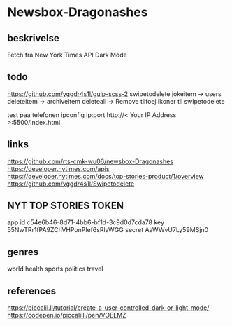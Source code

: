# Newsbox-Dragonashes

## beskrivelse

Fetch fra New York Times API
Dark Mode

## todo

https://github.com/yggdr4s1l/gulp-scss-2
swipetodelete
  jokeitem -> users
  deleteitem -> archiveitem
  deleteall -> Remove
  tilfoej ikoner til swipetodelete

test paa telefonen
ipconfig
ip:port
http://< Your IP Address >:5500/index.html

## links

https://github.com/rts-cmk-wu06/newsbox-Dragonashes
https://developer.nytimes.com/apis
  https://developer.nytimes.com/docs/top-stories-product/1/overview
https://github.com/yggdr4s1l/Swipetodelete


## NYT TOP STORIES TOKEN

app id
c54e6b46-8d71-4bb6-bf1d-3c9d0d7cda78
key
55NwTRr1fPA9ZChVHPonPlef6sRlaWGG
secret
AaWWvU7Ly59MSjn0

## genres

world
health
sports
politics
travel

## references

https://piccalil.li/tutorial/create-a-user-controlled-dark-or-light-mode/
https://codepen.io/piccalilli/pen/VOELMZ